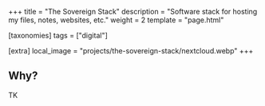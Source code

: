 +++
title = "The Sovereign Stack"
description = "Software stack for hosting my files, notes, websites, etc."
weight = 2
template = "page.html"

[taxonomies]
tags = ["digital"]

[extra]
local_image = "projects/the-sovereign-stack/nextcloud.webp"
+++

## Why?

TK